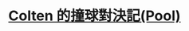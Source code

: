 # [Colten 的撞球對決記(Pool)](https://github.com/NHDK-Ten-Point-Round/ten-point-round-17/blob/main/statement/A.Pool/A.%20Pool.pdf)
